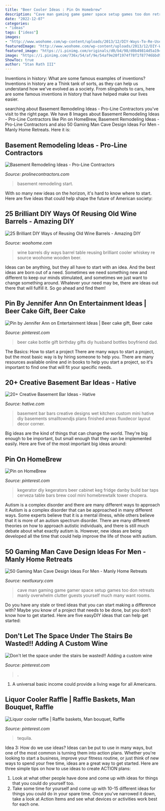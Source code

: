 ```yaml
---
title: "Beer Cooler Ideas : Pin On Homebrew"
description: "Cave man gaming game gamer space setup games too don retreats manly overwhelm clutter guests yourself much many want rooms"
date: "2022-12-07"
categories:
- "ideas"
tags: ["ideas"]
images:
- "http://www.woohome.com/wp-content/uploads/2013/12/DIY-Ways-To-Re-Use-Wine-Barrels-2-2.jpg"
featuredImage: "http://www.woohome.com/wp-content/uploads/2013/12/DIY-Ways-To-Re-Use-Wine-Barrels-2-2.jpg"
featured_image: "https://i.pinimg.com/originals/d0/b4/98/d0b49814d5a19461c61b03295554d164.jpg"
image: "https://i.pinimg.com/736x/54/af/9e/54af9e20f1974f78f1f87746bbd99c04.jpg"
ShowToc: true
author: "Stan Rath III"
---
```



Inventions in history: What are some famous examples of inventions?
Inventions in history are a Think tank of sorts, as they can help us understand how we've evolved as a society. From slingshots to cars, here are some famous inventions in history that have helped make our lives easier.

	

		
searching about Basement Remodeling Ideas - Pro-Line Contractors you've visit to the right page. We have 8 Images about Basement Remodeling Ideas - Pro-Line Contractors like Pin on HomeBrew, Basement Remodeling Ideas - Pro-Line Contractors and also 50 Gaming Man Cave Design Ideas For Men - Manly Home Retreats. Here it is:
		
    
## Basement Remodeling Ideas - Pro-Line Contractors

<img loading=lazy src="https://prolinecontractors.com/wp-content/uploads/2019/11/basement-remodeling-ideas-open.jpg" onerror="this.onerror=null;this.src='https://tse3.mm.bing.net/th?id=OIP.DaP86WwF69a1tV8YC9UXAgHaE8&amp;pid=15.1';" alt="Basement Remodeling Ideas - Pro-Line Contractors">

_Source: prolinecontractors.com_

>basement remodeling start. 

	

With so many new ideas on the horizon, it's hard to know where to start. Here are five ideas that could help shape the future of American society: 

    
## 25 Brilliant DIY Ways Of Reusing Old Wine Barrels - Amazing DIY

<img loading=lazy src="http://www.woohome.com/wp-content/uploads/2013/12/DIY-Ways-To-Re-Use-Wine-Barrels-2-2.jpg" onerror="this.onerror=null;this.src='https://tse3.mm.bing.net/th?id=OIP.YMV6SgIM0ApcAgHlL0Q4gAHaLE&amp;pid=15.1';" alt="25 Brilliant DIY Ways of Reusing Old Wine Barrels - Amazing DIY">

_Source: woohome.com_

>wine barrels diy ways barrel table reusing brilliant cooler whiskey re source woohome wooden beer. 

	

Ideas can be anything, but they all have to start with an idea. And the best ideas are born out of a need. Sometimes we need something new and different to keep our minds stimulated, and sometimes we just want to change something around. Whatever your need may be, there are ideas out there that will fulfill it. So go ahead and find them!

    
## Pin By Jennifer Ann On Entertainment Ideas | Beer Cake Gift, Beer Cake

<img loading=lazy src="https://i.pinimg.com/736x/2c/db/14/2cdb14e0027159a2e344b63f0b57abf9--birthday-beer-st-birthday.jpg" onerror="this.onerror=null;this.src='https://tse3.mm.bing.net/th?id=OIP.NUA0EOwBe-Buru8RpRea4AHaJ3&amp;pid=15.1';" alt="Pin by Jennifer Ann on Entertainment Ideas | Beer cake gift, Beer cake">

_Source: pinterest.com_

>beer cake bottle gift birthday gifts diy husband bottles boyfriend dad. 

	

The Basics: How to start a project
There are many ways to start a project, but the most basic way is by hiring someone to help you. There are many resources available online and in books to help you start a project, so it's important to find one that will fit your specific needs.

    
## 20+ Creative Basement Bar Ideas - Hative

<img loading=lazy src="http://hative.com/wp-content/uploads/2014/05/basement-bar-ideas/9-small-basement-bar.jpg" onerror="this.onerror=null;this.src='https://tse4.mm.bing.net/th?id=OIP.19PZjY44M4N9-LOTKxJ0WwHaLH&amp;pid=15.1';" alt="20+ Creative Basement Bar Ideas - Hative">

_Source: hative.com_

>basement bar bars creative designs wet kitchen custom mini hative diy basements smalltowndjs plans finished areas fluxdecor layout decor corner. 

	

Big ideas are the kind of things that can change the world. They're big enough to be important, but small enough that they can be implemented easily. Here are five of the most important big ideas around: 

    
## Pin On HomeBrew

<img loading=lazy src="https://i.pinimg.com/originals/d0/b4/98/d0b49814d5a19461c61b03295554d164.jpg" onerror="this.onerror=null;this.src='https://tse3.mm.bing.net/th?id=OIP.-6k6ZnU6_Pjce9_-feDQDwHaJ3&amp;pid=15.1';" alt="Pin on HomeBrew">

_Source: pinterest.com_

>kegerator diy kegerators beer cabinet keg fridge danby build bar taps cerveza table bars brew cool mini homebrewtalk tower chopera. 

	

Autism is a complex disorder and there are many different ways to approach it
Autism is a complex disorder that can be approached in many different ways. Some experts believe that it is a mental illness, while others believe that it is more of an autism spectrum disorder. There are many different theories on how to approach autistic individuals, and there is still much debate about what exactly autism is. However, new ideas are being developed all the time that could help improve the life of those with autism.

    
## 50 Gaming Man Cave Design Ideas For Men - Manly Home Retreats

<img loading=lazy src="http://nextluxury.com/wp-content/uploads/desktop-gaming-man-cave-design-with-beverage-cooler.jpg" onerror="this.onerror=null;this.src='https://tse3.mm.bing.net/th?id=OIP.ZZ2kgyFK8NObJNbfCxwSMwHaHN&amp;pid=15.1';" alt="50 Gaming Man Cave Design Ideas For Men - Manly Home Retreats">

_Source: nextluxury.com_

>cave man gaming game gamer space setup games too don retreats manly overwhelm clutter guests yourself much many want rooms. 

	

Do you have any stale or tired ideas that you can start making a difference with? Maybe you know of a project that needs to be done, but you don’t know how to get started. Here are five easyDIY ideas that can help get started: 

    
## Don&#039;t Let The Space Under The Stairs Be Wasted!! Adding A Custom Wine

<img loading=lazy src="https://i.pinimg.com/736x/54/af/9e/54af9e20f1974f78f1f87746bbd99c04.jpg" onerror="this.onerror=null;this.src='https://tse2.mm.bing.net/th?id=OIP.X7JXFVXve2_pUflSlQpkEgHaKo&amp;pid=15.1';" alt="Don&#039;t let the space under the stairs be wasted!! Adding a custom wine">

_Source: pinterest.com_

>. 

	

1. A universal basic income could provide a living wage for all Americans.

    
## Liquor Cooler Raffle | Raffle Baskets, Man Bouquet, Raffle

<img loading=lazy src="https://i.pinimg.com/736x/e1/80/38/e180389ef9c8908c666f83aeb37df43d.jpg" onerror="this.onerror=null;this.src='https://tse2.mm.bing.net/th?id=OIP.Oi1fFWbKRkEI20eQ536jyQHaKn&amp;pid=15.1';" alt="Liquor cooler raffle | Raffle baskets, Man bouquet, Raffle">

_Source: pinterest.com_

>tequila. 

	

Idea 3: How do we use ideas?
Ideas can be put to use in many ways, but one of the most common is turning them into action plans. Whether you're looking to start a business, improve your fitness routine, or just think of new ways to spend your free time, ideas are a great way to get started. Here are three simple tips on how to use ideas to create ACTION plans:
1. Look at what other people have done and come up with ideas for things that you could do yourself too.
2. Take some time for yourself and come up with 10-15 different ideas for things you could do in your spare time. Once you've narrowed it down, take a look at Action Items and see what devices or activities work best for each one.


